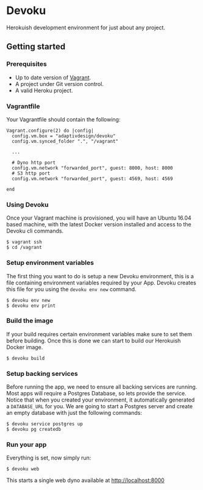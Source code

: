 # Devoku

Herokuish development environment for just about any project.

## Getting started

### Prerequisites

- Up to date version of [Vagrant](https://www.vagrantup.com/).
- A project under Git version control.
- A valid Heroku project.

### Vagrantfile

Your Vagrantfile should contain the following:

```
Vagrant.configure(2) do |config|
  config.vm.box = "adaptivdesign/devoku"
  config.vm.synced_folder ".", "/vagrant"

  ...

  # Dyno http port
  config.vm.network "forwarded_port", guest: 8000, host: 8000
  # S3 http port
  config.vm.network "forwarded_port", guest: 4569, host: 4569

end
```

### Using Devoku

Once your Vagrant machine is provisioned, you will have an Ubuntu 16.04
based machine, with the latest Docker version installed and access to
the Devoku cli commands.

```
$ vagrant ssh
$ cd /vagrant
```

### Setup environment variables

The first thing you want to do is setup a new Devoku environment, this is
a file containing environment variables required by your App. Devoku creates
this file for you using the `devoku env new` command.

```
$ devoku env new
$ devoku env print
```

### Build the image

If your build requires certain environment variables make sure to set them
before building. Once this is done we can start to build our Herokuish Docker
image.

```
$ devoku build
```

### Setup backing services

Before running the app, we need to ensure all backing services are running.
Most apps will require a Postgres Database, so lets provide the service.
Notice that when you created your environment, it automatically generated a
`DATABASE_URL` for you. We are going to start a Postgres server and create an
empty database with just the following commands:

```
$ devoku service postgres up
$ devoku pg createdb
```

### Run your app

Everything is set, now simply run:

```
$ devoku web
```

This starts a single web dyno available at [http://localhost:8000](http://localhost:8000)
